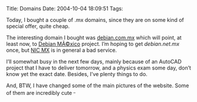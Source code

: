 Title: Domains
Date: 2004-10-04 18:09:51
Tags: 

<p>Today, I bought a couple of .mx domains, since they are on some kind of special offer, quite cheap.</p>

<p>The interesting domain I bought was <a href="http://web.archive.org/web/20041018111240/http://debian.com.mx/">debian.com.mx</a> which will point, at least now, to <a href="http://web.archive.org/web/20041018111240/http://www.debianmexico.org/">Debian MÃ©xico</a> project. I’m hoping to get <em>debian.net.mx</em> once, but <a href="http://web.archive.org/web/20041018111240/http://www.nic.mx/">NIC MX</a> is in general a bad service.</p>

<p>I’ll somewhat busy in the next few days, mainly because of an AutoCAD project that I have to deliver tomorrow, and a physics exam some day, don’t know yet the exact date. Besides, I’ve plenty things to do.</p>

<p>And, BTW, I have changed some of the main pictures of the website. Some of them are incredibly cute <sup>_</sup></p>
